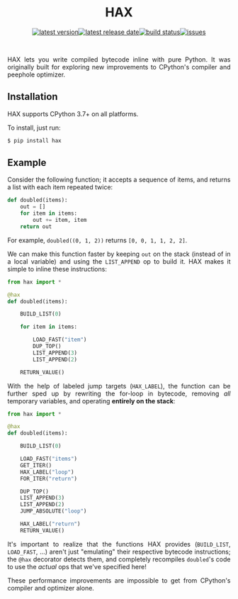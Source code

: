 <div align=center>

HAX
===

[![latest version](https://img.shields.io/github/release-pre/brandtbucher/hax.svg?style=for-the-badge&label=latest)![latest release date](https://img.shields.io/github/release-date-pre/brandtbucher/hax.svg?style=for-the-badge&label=released)](https://github.com/brandtbucher/hax/releases)[![build status](https://img.shields.io/github/workflow/status/brandtbucher/hax/CI/master.svg?style=for-the-badge)](https://github.com/brandtbucher/hax/actions)[![issues](https://img.shields.io/github/issues-raw/brandtbucher/hax.svg?label=issues&style=for-the-badge)](https://github.com/brandtbucher/hax/issues)

<br>

</div>

<div align=justify>

HAX lets you write compiled bytecode inline with pure Python. It was originally
built for exploring new improvements to CPython's compiler and peephole
optimizer.

Installation
------------

HAX supports CPython 3.7+ on all platforms.

To install, just run:

```sh
$ pip install hax
```

Example
-------

Consider the following function; it accepts a sequence of items, and returns a
list with each item repeated twice:

```py
def doubled(items):
    out = []
    for item in items:
        out += item, item
    return out
```

For example, `doubled((0, 1, 2))` returns `[0, 0, 1, 1, 2, 2]`.

We can make this function faster by keeping `out` on the stack (instead of in a
local variable) and using the `LIST_APPEND` op to build it. HAX makes it
simple to inline these instructions:

```py
from hax import *

@hax
def doubled(items):

    BUILD_LIST(0)

    for item in items:

        LOAD_FAST("item")
        DUP_TOP()
        LIST_APPEND(3)
        LIST_APPEND(2)

    RETURN_VALUE()
```

With the help of labeled jump targets (`HAX_LABEL`), the function can be further
sped up by rewriting the for-loop in bytecode, removing _all_ temporary
variables, and operating **entirely on the stack**:

```py
from hax import *

@hax
def doubled(items):

    BUILD_LIST(0)

    LOAD_FAST("items")
    GET_ITER()
    HAX_LABEL("loop")
    FOR_ITER("return")

    DUP_TOP()
    LIST_APPEND(3)
    LIST_APPEND(2)
    JUMP_ABSOLUTE("loop")

    HAX_LABEL("return")
    RETURN_VALUE()
```

It's important to realize that the functions HAX provides (`BUILD_LIST`,
`LOAD_FAST`, ...) aren't just "emulating" their respective bytecode
instructions; the `@hax` decorator detects them, and completely recompiles
`doubled`'s code to use the _actual_ ops that we've specified here!

These performance improvements are impossible to get from CPython's compiler and
optimizer alone.

</div>

